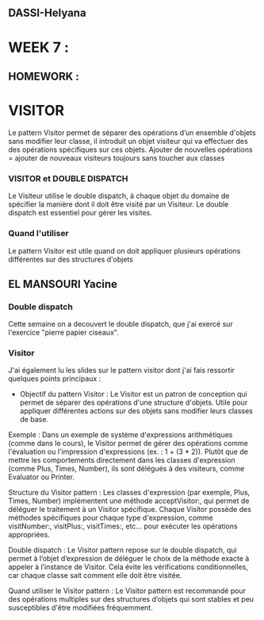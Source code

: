 ## DASSI-Helyana

# WEEK 7 :

## HOMEWORK : 
 

# VISITOR 

Le pattern Visitor permet de séparer des opérations d’un ensemble d'objets sans modifier leur classe, il introduit un objet visiteur qui va effectuer des des opérations spécifiques sur ces objets.
Ajouter de nouvelles opérations  = ajouter de nouveaux visiteurs toujours sans toucher aux classes

### VISITOR et DOUBLE DISPATCH

Le Visiteur utilise le double dispatch, à chaque objet du domaine de spécifier la manière dont il doit être visité par un Visiteur.
Le double dispatch est essentiel pour gérer les visites.

### Quand l'utiliser

Le pattern Visitor est utile quand on doit appliquer plusieurs opérations différentes sur des structures d'objets


## EL MANSOURI Yacine

### Double dispatch
Cette semaine on a decouvert le double dispatch, que j'ai exercé sur l'exercice "pierre papier ciseaux".

### Visitor
J'ai également lu les slides sur le pattern visitor dont j'ai fais ressortir quelques points principaux :

- Objectif du pattern Visitor :
Le Visitor est un patron de conception qui permet de séparer des opérations d'une structure d'objets.
Utile pour appliquer différentes actions sur des objets sans modifier leurs classes de base.

Exemple :
Dans un exemple de système d'expressions arithmétiques (comme dans le cours), le Visitor permet de gérer des opérations comme l'évaluation ou l'impression d'expressions (ex. : 1 + (3 * 2)).
Plutôt que de mettre les comportements directement dans les classes d'expression (comme Plus, Times, Number), ils sont délégués à des visiteurs, comme Evaluator ou Printer.

Structure du Visitor pattern :
Les classes d'expression (par exemple, Plus, Times, Number) implémentent une méthode acceptVisitor:, qui permet de déléguer le traitement à un Visitor spécifique.
Chaque Visitor possède des méthodes spécifiques pour chaque type d'expression, comme visitNumber:, visitPlus:, visitTimes:, etc... pour exécuter les opérations appropriées.

Double dispatch :
Le Visitor pattern repose sur le double dispatch, qui permet à l’objet d’expression de déléguer le choix de la méthode exacte à appeler à l’instance de Visitor.
Cela évite les vérifications conditionnelles, car chaque classe sait comment elle doit être visitée.

Quand utiliser le Visitor pattern :
Le Visitor pattern est recommandé pour des opérations multiples sur des structures d’objets qui sont stables et peu susceptibles d'être modifiées fréquemment.
